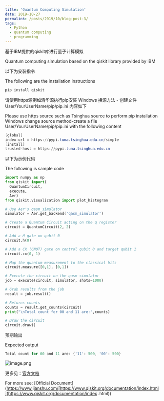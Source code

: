 ```yaml
---
title: 'Quantum Computing Simulation'
date: 2019-10-27
permalink: /posts/2019/10/blog-post-3/
tags:
  - Python
  - quantum computing
  - programming
---
```


基于IBM提供的qiskit库进行量子计算模拟 

Quantum computing simulation based on the qiskit library provided by IBM

以下为安装指令

The following are the installation instructions

```powershell
pip install qiskit
```

请使用https源例如清华源执行pip安装
Windows 换源方法 - 创建文件 User/YourUserName/pip/pip.ini 内容如下

Please use https source such as Tsinghua source to perform pip installation
Windows change source method-create a file User/YourUserName/pip/pip.ini with the following content

```powershell
[global]
index-url = https://pypi.tuna.tsinghua.edu.cn/simple
[install]
trusted-host = https://pypi.tuna.tsinghua.edu.cn
```

以下为示例代码

The following is sample code

```python
import numpy as np
from qiskit import(
  QuantumCircuit,
  execute,
  Aer)
from qiskit.visualization import plot_histogram

# Use Aer's qasm_simulator
simulator = Aer.get_backend('qasm_simulator')

# Create a Quantum Circuit acting on the q register
circuit = QuantumCircuit(2, 2)

# Add a H gate on qubit 0
circuit.h(0)

# Add a CX (CNOT) gate on control qubit 0 and target qubit 1
circuit.cx(0, 1)

# Map the quantum measurement to the classical bits
circuit.measure([0,1], [0,1])

# Execute the circuit on the qasm simulator
job = execute(circuit, simulator, shots=1000)

# Grab results from the job
result = job.result()

# Returns counts
counts = result.get_counts(circuit)
print("\nTotal count for 00 and 11 are:",counts)

# Draw the circuit
circuit.draw()
```

预期输出

Expected output

```powershell
Total count for 00 and 11 are: {'11': 500, '00': 500}
```

![image.png](https://upload-images.jianshu.io/upload_images/18147372-99cfaabfea31a8c4.png?imageMogr2/auto-orient/strip%7CimageView2/2/w/1240)

更多见：[官方文档](https://www.jianshu.com/[https://www.qiskit.org/documentation/index.html](https://www.qiskit.org/documentation/index.html))

For more see: [Official Document](https://www.jianshu.com/[https://www.qiskit.org/documentation/index.html](https://www.qiskit.org/documentation/index .html))